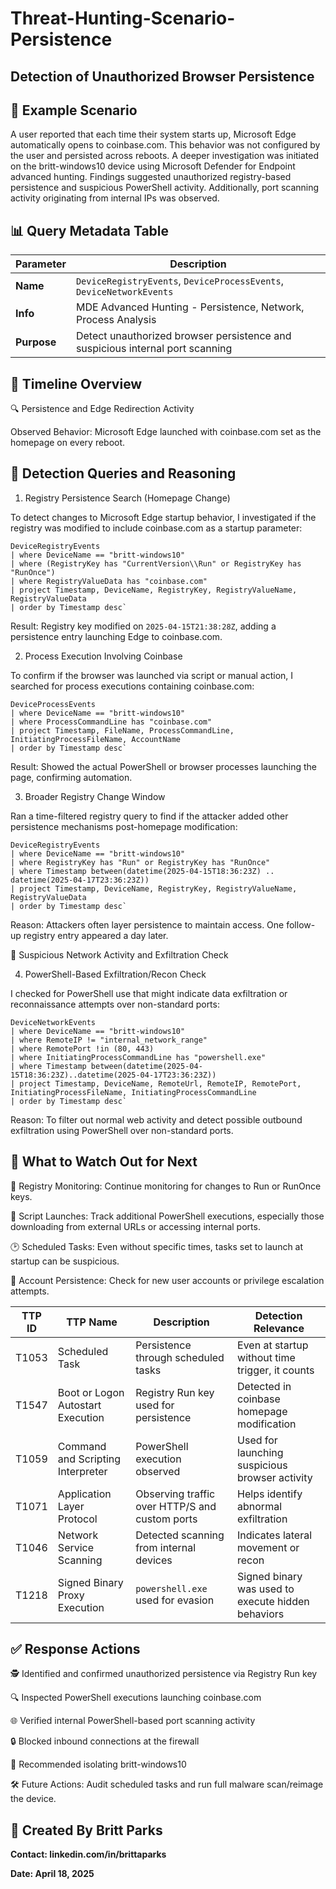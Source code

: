 # Threat-Hunting-Scenario-Persistence
## Detection of Unauthorized Browser Persistence ##

## 🧪 Example Scenario

A user reported that each time their system starts up, Microsoft Edge automatically opens to coinbase.com. This behavior was not configured by the user and persisted across reboots. A deeper investigation was initiated on the britt-windows10 device using Microsoft Defender for Endpoint advanced hunting. Findings suggested unauthorized registry-based persistence and suspicious PowerShell activity. Additionally, port scanning activity originating from internal IPs was observed.

## 📊 Query Metadata Table

| Parameter    | Description                                                                   |
|-------------|-------------------------------------------------------------------------------|
| **Name**    | `DeviceRegistryEvents`, `DeviceProcessEvents`, `DeviceNetworkEvents`         |
| **Info**    | MDE Advanced Hunting - Persistence, Network, Process Analysis                |
| **Purpose** | Detect unauthorized browser persistence and suspicious internal port scanning |


## 📅 Timeline Overview

🔍 Persistence and Edge Redirection Activity

Observed Behavior: Microsoft Edge launched with coinbase.com set as the homepage on every reboot.

## 🧩 Detection Queries and Reasoning

1. Registry Persistence Search (Homepage Change)

To detect changes to Microsoft Edge startup behavior, I investigated if the registry was modified to include coinbase.com as a startup parameter:

```kql
DeviceRegistryEvents
| where DeviceName == "britt-windows10"
| where (RegistryKey has "CurrentVersion\\Run" or RegistryKey has "RunOnce")
| where RegistryValueData has "coinbase.com"
| project Timestamp, DeviceName, RegistryKey, RegistryValueName, RegistryValueData
| order by Timestamp desc`

```

Result: Registry key modified on `2025-04-15T21:38:28Z`, adding a persistence entry launching Edge to coinbase.com.

2. Process Execution Involving Coinbase

To confirm if the browser was launched via script or manual action, I searched for process executions containing coinbase.com:

```kql
DeviceProcessEvents
| where DeviceName == "britt-windows10"
| where ProcessCommandLine has "coinbase.com"
| project Timestamp, FileName, ProcessCommandLine, InitiatingProcessFileName, AccountName
| order by Timestamp desc`

```

Result: Showed the actual PowerShell or browser processes launching the page, confirming automation.

3. Broader Registry Change Window

Ran a time-filtered registry query to find if the attacker added other persistence mechanisms post-homepage modification:

```kql
DeviceRegistryEvents
| where DeviceName == "britt-windows10"
| where RegistryKey has "Run" or RegistryKey has "RunOnce"
| where Timestamp between(datetime(2025-04-15T18:36:23Z) .. datetime(2025-04-17T23:36:23Z))
| project Timestamp, DeviceName, RegistryKey, RegistryValueName, RegistryValueData
| order by Timestamp desc`

```

Reason: Attackers often layer persistence to maintain access. One follow-up registry entry appeared a day later.

📡 Suspicious Network Activity and Exfiltration Check

4. PowerShell-Based Exfiltration/Recon Check

I checked for PowerShell use that might indicate data exfiltration or reconnaissance attempts over non-standard ports:

```kql
DeviceNetworkEvents
| where DeviceName == "britt-windows10"
| where RemoteIP != "internal_network_range"
| where RemotePort !in (80, 443)
| where InitiatingProcessCommandLine has "powershell.exe"
| where Timestamp between(datetime(2025-04-15T18:36:23Z)..datetime(2025-04-17T23:36:23Z))
| project Timestamp, DeviceName, RemoteUrl, RemoteIP, RemotePort, InitiatingProcessFileName, InitiatingProcessCommandLine
| order by Timestamp desc`

```

Reason: To filter out normal web activity and detect possible outbound exfiltration using PowerShell over non-standard ports.

## 🧠 What to Watch Out for Next

🔄 Registry Monitoring: Continue monitoring for changes to Run or RunOnce keys.

🧠 Script Launches: Track additional PowerShell executions, especially those downloading from external URLs or accessing internal ports.

🕑 Scheduled Tasks: Even without specific times, tasks set to launch at startup can be suspicious.

👤 Account Persistence: Check for new user accounts or privilege escalation attempts.

| TTP ID | TTP Name                          | Description                                    | Detection Relevance                                  |
|--------|-----------------------------------|------------------------------------------------|------------------------------------------------------|
| T1053  | Scheduled Task                    | Persistence through scheduled tasks            | Even at startup without time trigger, it counts      |
| T1547  | Boot or Logon Autostart Execution | Registry Run key used for persistence          | Detected in coinbase homepage modification           |
| T1059  | Command and Scripting Interpreter | PowerShell execution observed                  | Used for launching suspicious browser activity       |
| T1071  | Application Layer Protocol        | Observing traffic over HTTP/S and custom ports | Helps identify abnormal exfiltration                 |
| T1046  | Network Service Scanning          | Detected scanning from internal devices        | Indicates lateral movement or recon                  |
| T1218  | Signed Binary Proxy Execution     | `powershell.exe` used for evasion              | Signed binary was used to execute hidden behaviors   |

## ✅ Response Actions

🕵️ Identified and confirmed unauthorized persistence via Registry Run key

🔍 Inspected PowerShell executions launching coinbase.com

🌐 Verified internal PowerShell-based port scanning activity

🔒 Blocked inbound connections at the firewall

🧯 Recommended isolating britt-windows10 

🛠️ Future Actions: Audit scheduled tasks and run full malware scan/reimage the device.


## 🧾  **Created By Britt Parks**

**Contact: linkedin.com/in/brittaparks**

**Date: April 18, 2025**

